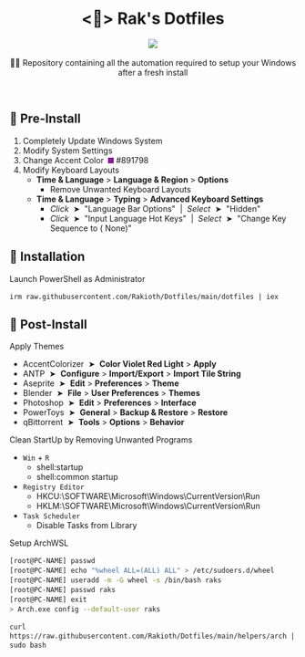 <h1 align="center">
    <🎨> Rak's Dotfiles
</h1>
<div align="center">
    <img src="https://steamuserimages-a.akamaihd.net/ugc/1818888748735729643/07049E925D66C8C3DF2A44AC7CAE25DD10419EAE/?imw=5000&imh=5000&ima=fit&impolicy=Letterbox&imcolor=%23000000&letterbox=false"/>
    <p>🐢💨 Repository containing all the automation required to setup your Windows after a fresh install</p>
</div>
<br/>

## 🚧 Pre-Install

1. Completely Update Windows System
2. Modify System Settings
3. Change Accent Color &nbsp;![](outdated/ShareX/accent.png) #891798
4. Modify Keyboard Layouts
    * **Time & Language** > **Language & Region** > **Options**
        * Remove Unwanted Keyboard Layouts
    * **Time & Language** > **Typing** > **Advanced Keyboard Settings**
        * _Click_ &nbsp;➤&nbsp; "Language Bar Options" &nbsp;|&nbsp; _Select_ &nbsp;➤&nbsp; "Hidden"
        * _Click_ &nbsp;➤&nbsp; "Input Language Hot Keys" &nbsp;|&nbsp; _Select_ &nbsp;➤&nbsp; "Change Key Sequence to (
          None)"

## 🐙 Installation

Launch PowerShell as Administrator

```
irm raw.githubusercontent.com/Rakioth/Dotfiles/main/dotfiles | iex
```

## 🧰 Post-Install

Apply Themes

* AccentColorizer &nbsp;➤&nbsp; **Color Violet Red Light** > **Apply**
* ANTP &nbsp;➤&nbsp; **Configure** > **Import/Export** > **Import Tile String**
* Aseprite &nbsp;➤&nbsp; **Edit** > **Preferences** > **Theme**
* Blender &nbsp;➤&nbsp; **File** > **User Preferences** > **Themes**
* Photoshop &nbsp;➤&nbsp; **Edit** > **Preferences** > **Interface**
* PowerToys &nbsp;➤&nbsp; **General** > **Backup & Restore** > **Restore**
* qBittorrent &nbsp;➤&nbsp; **Tools** > **Options** > **Behavior**

Clean StartUp by Removing Unwanted Programs

* `Win` + `R`
    * shell:startup
    * shell:common startup
* `Registry Editor`
    * HKCU:\SOFTWARE\Microsoft\Windows\CurrentVersion\Run
    * HKLM:\SOFTWARE\Microsoft\Windows\CurrentVersion\Run
* `Task Scheduler`
    * Disable Tasks from Library

Setup ArchWSL

```bash
[root@PC-NAME] passwd
[root@PC-NAME] echo "%wheel ALL=(ALL) ALL" > /etc/sudoers.d/wheel
[root@PC-NAME] useradd -m -G wheel -s /bin/bash raks
[root@PC-NAME] passwd raks
[root@PC-NAME] exit
> Arch.exe config --default-user raks
```

```
curl https://raw.githubusercontent.com/Rakioth/Dotfiles/main/helpers/arch | sudo bash
```
